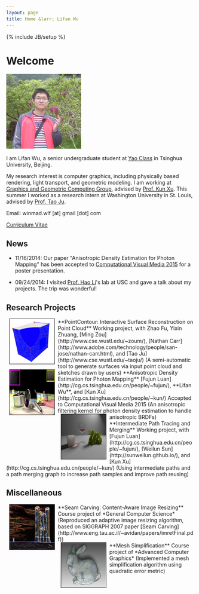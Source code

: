 ```yaml
---
layout: page
title: Home &larr; Lifan Wu
---
```

{% include JB/setup %}

# Welcome

<img class='inset right' src='/imgs/wlf_resized.png' title='Lifan Wu' alt='Lifan Wu' width='200px' />

I am Lifan Wu, a senior undergraduate student at [Yao Class](http://iiis.tsinghua.edu.cn/en) in Tsinghua University, Beijing.

My research interest is computer graphics, including physically based rendering, light transport, and geometric modeling. I am working at [Graphics and Geometric Computing Group](http://cg.cs.tsinghua.edu.cn/), advised by [Prof. Kun Xu](http://cg.cs.tsinghua.edu.cn/people/~kun/). This summer I worked as a research intern at Washington University in St. Louis, advised by [Prof. Tao Ju](http://www.cs.wustl.edu/~taoju/).

Email: winmad.wlf [at] gmail [dot] com

[Curriculum Vitae](files/cv.pdf)

<div id="news">
</div>

## News

* 11/16/2014: Our paper "Anisotropic Density Estimation for Photon Mapping" has been accepted to [Computational Visual Media 2015](http://iccvm.org/2015/) for a poster presentation.

* 09/24/2014: I visited [Prof. Hao Li](http://www.hao-li.com)'s lab at USC and gave a talk about my projects. The trip was wonderful!

<div id="research">
</div>

## Research Projects

<td height='120' align="left" valign="middle">
    <img src='/imgs/sur_recon.png' width="120" height="120" hspace="8" vspace="0" border="1" align="left" alt="icon">
</td>
**PointContour: Interactive Surface Reconstruction on Point Cloud**    
Working project, with Zhao Fu, Yixin Zhuang, [Ming Zou](http://www.cse.wustl.edu/~zoum/), [Nathan Carr](http://www.adobe.com/technology/people/san-jose/nathan-carr.html), and [Tao Ju](http://www.cse.wustl.edu/~taoju/)    
(A semi-automatic tool to generate surfaces via input point cloud and sketches drawn by users)

<td height='120' align="left" valign="middle">
    <img src='/imgs/AniFrypan_m.jpg' width="120" height="120" hspace="8" vspace="0" border="1" align="left" alt="icon">
</td>
**Anisotropic Density Estimation for Photon Mapping**   
[Fujun Luan](http://cg.cs.tsinghua.edu.cn/people/~fujun/), **Lifan Wu**, and [Kun Xu](http://cg.cs.tsinghua.edu.cn/people/~kun/)   
Accepted to Computational Visual Media 2015   
(An anisotropic filtering kernel for photon density estimation to handle anisotropic BRDFs) 

<td height='120' align="left" valign="middle">
    <img src='/imgs/vol_scene.png' width="120" height="120" hspace="8" vspace="0" border="1" align="left" alt="icon">
</td>
**Intermediate Path Tracing and Merging**   
Working project, with [Fujun Luan](http://cg.cs.tsinghua.edu.cn/people/~fujun/), [Weilun Sun](http://sunweilun.github.io/), and [Kun Xu](http://cg.cs.tsinghua.edu.cn/people/~kun/)   
(Using intermediate paths and a path merging graph to increase path samples and improve path reusing)

<br />

<div id="miscellaneous">
</div>

## Miscellaneous
<td height='120' align="left" valign="middle">
    <img src='/imgs/test_energy.jpg' width="120" height="120" hspace="8" vspace="0" border="1" align="left" alt="icon">
</td>
**Seam Carving: Content-Aware Image Resizing**    
Course project of *General Computer Science*    
(Reproduced an adaptive image resizing algorithm, based on SIGGRAPH 2007 paper [Seam Carving](http://www.eng.tau.ac.il/~avidan/papers/imretFinal.pdf))

<br />

<td height='120' align="left" valign="middle">
    <img src='/imgs/mesh_simp.jpg' width="120" height="120" hspace="8" vspace="0" border="1" align="left" alt="icon">
</td>
**Mesh Simplification**    
Course project of *Advanced Computer Graphics*    
(Implemented a mesh simplification algorithm using quadratic error metric)

<br />
